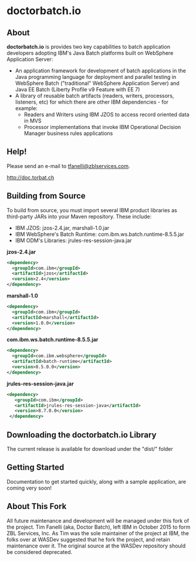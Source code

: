 # **doctorbatch.io**
## About
**doctorbatch.io** is provides two key capabilities to batch application developers adopting IBM's Java Batch platforms built on WebSphere Application Server:
- An application framework for development of batch applications in the Java programming language for deployment and parallel testing in WebSphere Batch ("traditional" WebSphere Application Server) and Java EE Batch (Liberty Profile v9 Feature with EE 7)
- A library of reusable batch artifacts (readers, writers, processors, listeners, etc) for which there are other IBM dependencies - for example:
	- Readers and Writers using IBM JZOS to access record oriented data in MVS
	- Processor implementations that invoke IBM Operational Decision Manager business rules applications

## Help!
Please send an e-mail to [tfanelli@zblservices.com](mailto:tfanelli@zblservices.com).

http://doc.torbat.ch

## Building from Source
To build from source, you must import several IBM product libraries as third-party JARs into your Maven repository. These include:
- IBM JZOS: jzos-2.4.jar, marshall-1.0.jar
- IBM WebSphere's Batch Runtime: com.ibm.ws.batch.runtime-8.5.5.jar
- IBM ODM's Libraries: jrules-res-session-java.jar

**jzos-2.4.jar**
```xml
<dependency>
  <groupId>com.ibm</groupId>
  <artifactId>jzos</artifactId>
  <version>2.4</version>
</dependency>
```
**marshall-1.0**
```xml
<dependency>
  <groupId>com.ibm</groupId>
  <artifactId>marshall</artifactId>
  <version>1.0.0</version>
</dependency>
```

**com.ibm.ws.batch.runtime-8.5.5.jar**
```xml
<dependency>
  <groupId>com.ibm.websphere</groupId>
  <artifactId>batch-runtime</artifactId>
  <version>8.5.0.0</version>
</dependency>
```

**jrules-res-session-java.jar**
```xml
<dependency>
   <groupId>com.ibm</groupId>
   <artifactId>jrules-res-session-java</artifactId>
   <version>8.7.0.0</version>
 </dependency>
```

## Downloading the **doctorbatch.io** Library
The current release is available for download under the "dist/" folder

## Getting Started
Documentation to get started quickly, along with a sample application, are coming very soon!

## About This Fork
All future maintenance and development will be managed under this fork of the project. Tim Fanelli (aka, Doctor Batch), left IBM in October 2015 to form ZBL Services, Inc. As Tim was the sole maintainer of the project at IBM, the folks over at WASDev suggested that he fork the project, and retain maintenance over it. The original source at the WASDev repository should be considered deprecated.
